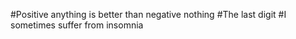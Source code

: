 #Positive anything is better than negative nothing
#The last digit
#I sometimes suffer from insomnia
